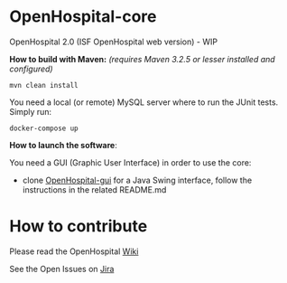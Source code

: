 # OpenHospital-core
OpenHospital 2.0 (ISF OpenHospital web version) - WIP

**How to build with Maven:**
_(requires Maven 3.2.5 or lesser installed and configured)_

    mvn clean install
    
You need a local (or remote) MySQL server where to run the JUnit tests. Simply run:

	docker-compose up 

**How to launch the software**:

You need a GUI (Graphic User Interface) in order to use the core:

* clone [OpenHospital-gui](https://github.com/informatici/openhospital-gui) for a Java Swing interface, follow the instructions in the related README.md


# How to contribute

Please read the OpenHospital [Wiki](https://openhospital.atlassian.net/wiki/display/OH/Contribution+Guidelines)

See the Open Issues on [Jira](https://openhospital.atlassian.net/issues/)
